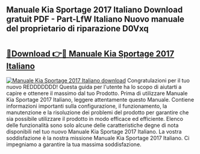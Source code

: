 ## Manuale Kia Sportage 2017 Italiano Download gratuit PDF - Part-LfW Italiano Nuovo manuale del proprietario di riparazione D0Vxq

# <h2><a href="http://df9y7q9.blite.top/?on=Manuale+Kia+Sportage+2017+Italiano">🔗Download 👉🔴 Manuale Kia Sportage 2017 Italiano</a></h2>

[![Manuale Kia Sportage 2017 Italiano download](https://i.imgur.com/lujVjoI.png)](http://df9y7q9.blite.top/?on=Manuale+Kia+Sportage+2017+Italiano)
Congratulazioni per il tuo nuovo REDDDDDDD! Questa guida per l'utente ha lo scopo di aiutarti a capire e ottenere il massimo dal tuo Prodotto. Prima di utilizzare Manuale Kia Sportage 2017 Italiano, leggere attentamente questo Manuale. Contiene informazioni importanti sulla configurazione, il funzionamento, la manutenzione e la risoluzione dei problemi del prodotto per garantire che sia possibile utilizzare il prodotto in modo efficace ed efficiente. Elenco delle funzionalità sono solo alcune delle caratteristiche degne di nota disponibili nel tuo nuovo Manuale Kia Sportage 2017 Italiano. La vostra soddisfazione è la nostra missione Manuale Kia Sportage 2017 Italiano. Ci impegniamo a garantire la tua massima soddisfazione.
